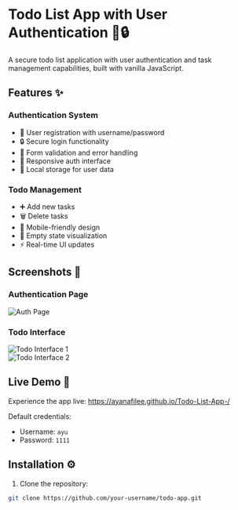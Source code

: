 # Todo List App with User Authentication 📝🔒

A secure todo list application with user authentication and task management capabilities, built with vanilla JavaScript.


## Features ✨

### Authentication System
- 🔑 User registration with username/password
- 🔒 Secure login functionality
- 📝 Form validation and error handling
- 🎨 Responsive auth interface
- 💾 Local storage for user data

### Todo Management
- ➕ Add new tasks
- 🗑️ Delete tasks
- 📱 Mobile-friendly design
- 🎉 Empty state visualization
- ⚡ Real-time UI updates

## Screenshots 📸

### Authentication Page
![Auth Page](.![Image](https://github.com/user-attachments/assets/f6d55707-fe4e-4b08-b0b7-0ac7ef18bb38))

### Todo Interface
![Todo Interface 1](./screenshots/todo-interface-1.png)  
![Todo Interface 2](./screenshots/todo-interface-2.png)


## Live Demo 🚀
Experience the app live: []() https://ayanafilee.github.io/Todo-List-App-/

Default credentials:
- Username: `ayu`
- Password: `1111`

## Installation ⚙️
1. Clone the repository:
```bash
git clone https://github.com/your-username/todo-app.git
